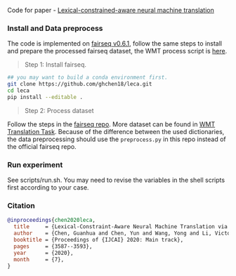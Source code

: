 Code for paper - [Lexical-constrained-aware neural machine translation](https://www.ijcai.org/Proceedings/2020/496)

### Install and Data preprocess
The code is implemented on [fairseq v0.6.1](https://github.com/pytorch/fairseq/tree/v0.6.1), follow the same steps to install and prepare the processed fairseq dataset, the WMT process script is [here](https://github.com/pytorch/fairseq/blob/v0.6.1/examples/translation/prepare-wmt14en2de.sh).

> Step 1: Install fairseq.

```bash
## you may want to build a conda environment first.
git clone https://github.com/ghchen18/leca.git
cd leca
pip install --editable .
```

> Step 2: Process dataset

Follow the steps in the [fairseq repo](https://github.com/pytorch/fairseq/blob/v0.6.1/examples/translation/prepare-wmt14en2de.sh). More dataset can be found in [WMT Translation Task](http://www.statmt.org/wmt20/translation-task.html). Because of the difference between the used dictionaries, the data preprocessing should use the `preprocess.py` in this repo instead of the official fairseq repo. 

### Run experiment
See scripts/run.sh. You may need to revise the variables in the shell scripts first according to your case. 

### Citation

```bibtex
@inproceedings{chen2020leca,
  title     = {Lexical-Constraint-Aware Neural Machine Translation via Data Augmentation},
  author    = {Chen, Guanhua and Chen, Yun and Wang, Yong and Li, Victor O.K.},
  booktitle = {Proceedings of {IJCAI} 2020: Main track},          
  pages     = {3587--3593},
  year      = {2020},
  month     = {7},
}
```
